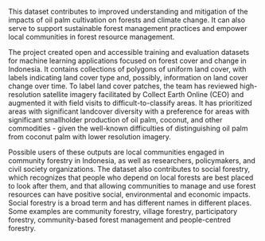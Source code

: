 This dataset contributes to improved understanding and mitigation of the impacts of oil palm cultivation on forests and climate change. It can also serve to support sustainable forest management practices and empower local communities in forest resource management. 

The project created open and accessible training and evaluation datasets for machine learning applications focused on forest cover and change in Indonesia. It contains collections of polygons of uniform land cover, with labels indicating land cover type and, possibly, information on land cover change over time. To label land cover patches, the team has reviewed high-resolution satellite imagery facilitated by Collect Earth Online (CEO) and augmented it with field visits to difficult-to-classify areas. It has prioritized areas with significant landcover diversity with a preference for areas with significant smallholder production of  oil palm, coconut, and other commodities - given the well-known difficulties of distinguishing oil palm 
from coconut palm with lower resolution imagery.

Possible users of these outputs are local communities engaged in community forestry in Indonesia, as well as researchers, policymakers, and civil society organizations. The dataset also contributes to social forestry, which recognizes that people who depend on local forests are best placed to look after them, and that allowing communities to manage and use forest resources can have positive social, environmental and economic impacts. Social forestry is a broad term and has different names in different places. Some examples are community forestry, village forestry, participatory forestry, community-based forest management and people-centred forestry.